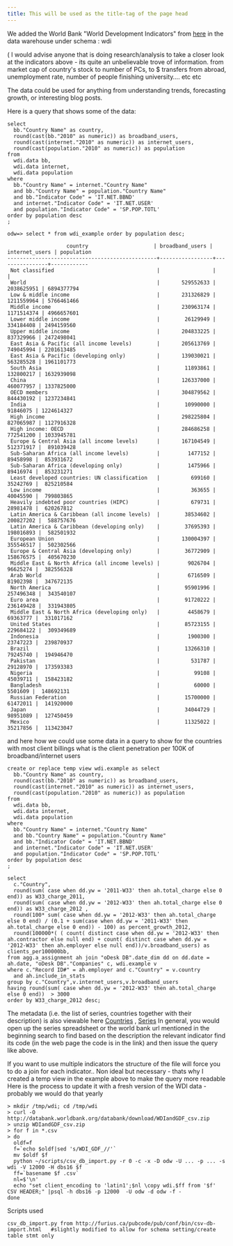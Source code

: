 ```yaml
---
title: This will be used as the title-tag of the page head
---
```


We added the World Bank "World Development Indicators" 
from [here](http://data.worldbank.org/indicator/all)  in the data warehouse under schema : wdi

( I would advise anyone that is doing research/analysis to take a closer look at the indicators above - its quite an unbelievable trove of information. from market cap of country's stock to number of PCs, to $ transfers from abroad, unemployment rate, number of people finishing university…. etc etc

The data could be used for anything from understanding trends, forecasting growth, or interesting blog posts.

Here is a query that shows some of the data:

    select
      bb."Country Name" as country,
      round(cast(bb."2010" as numeric)) as broadband_users,
      round(cast(internet."2010" as numeric)) as internet_users,
      round(cast(population."2010" as numeric)) as population
    from
      wdi.data bb,
      wdi.data internet,
      wdi.data population
    where
      bb."Country Name" = internet."Country Name"
      and bb."Country Name" = population."Country Name"
      and bb."Indicator Code" = 'IT.NET.BBND'
      and internet."Indicator Code" = 'IT.NET.USER'
      and population."Indicator Code" = 'SP.POP.TOTL'
    order by population desc
    ;

    odw=> select * from wdi_example order by population desc;

                       country                     | broadband_users | internet_users | population 
    ------------------------------------------------+-----------------+----------------+------------
     Not classified                                 |                 |                |           
     World                                          |       529552633 |     2038625951 | 6894377794
     Low & middle income                            |       231326829 |     1211559964 | 5766461466
     Middle income                                  |       230963174 |     1171514374 | 4966657601
     Lower middle income                            |        26129949 |      334184408 | 2494159560
     Upper middle income                            |       204833225 |      837329966 | 2472498041
     East Asia & Pacific (all income levels)        |       205613769 |      749045994 | 2201613485
     East Asia & Pacific (developing only)          |       139030021 |      563285528 | 1961101773
     South Asia                                     |        11893861 |      132800217 | 1632939098
     China                                          |       126337000 |      460077957 | 1337825000
     OECD members                                   |       304879562 |      844430192 | 1237234841
     India                                          |        10990000 |       91846075 | 1224614327
     High income                                    |       298225804 |      827065987 | 1127916328
     High income: OECD                              |       284686258 |      772541200 | 1033945781
     Europe & Central Asia (all income levels)      |       167104549 |      512371917 |  891039428
     Sub-Saharan Africa (all income levels)         |         1477152 |       89458998 |  853931672
     Sub-Saharan Africa (developing only)           |         1475966 |       89416974 |  853231271
     Least developed countries: UN classification   |          699160 |       35242769 |  825210584
     Low income                                     |          363655 |       40045590 |  799803865
     Heavily indebted poor countries (HIPC)         |          679731 |       28981478 |  620267812
     Latin America & Caribbean (all income levels)  |        38534602 |      200827202 |  588757676
     Latin America & Caribbean (developing only)    |        37695393 |      198016893 |  582501932
     European Union                                 |       130004397 |      355546517 |  502302566
     Europe & Central Asia (developing only)        |        36772909 |      158676575 |  405670230
     Middle East & North Africa (all income levels) |         9026704 |       96625274 |  382556328
     Arab World                                     |         6716509 |       81902398 |  347672135
     North America                                  |        95901996 |      257496348 |  343540107
     Euro area                                      |        91720222 |      236149428 |  331943805
     Middle East & North Africa (developing only)   |         4458679 |       69363777 |  331017162
     United States                                  |        85723155 |      229684122 |  309349689
     Indonesia                                      |         1900300 |       23747223 |  239870937
     Brazil                                         |        13266310 |       79245740 |  194946470
     Pakistan                                       |          531787 |       29128970 |  173593383
     Nigeria                                        |           99108 |       45039711 |  158423182
     Bangladesh                                     |           60000 |        5501609 |  148692131
     Russian Federation                             |        15700000 |       61472011 |  141920000
     Japan                                          |        34044729 |       98951089 |  127450459
     Mexico                                         |        11325022 |       35217856 |  113423047

and here how we could use some data in a query to show for the countries with most client billings what is the client penetration per 100K of broadband/internet users


    create or replace temp view wdi.example as select
      bb."Country Name" as country,
      round(cast(bb."2010" as numeric)) as broadband_users,
      round(cast(internet."2010" as numeric)) as internet_users,
      round(cast(population."2010" as numeric)) as population
    from
      wdi.data bb,
      wdi.data internet,
      wdi.data population
    where
      bb."Country Name" = internet."Country Name"
      and bb."Country Name" = population."Country Name"
      and bb."Indicator Code" = 'IT.NET.BBND'
      and internet."Indicator Code" = 'IT.NET.USER'
      and population."Indicator Code" = 'SP.POP.TOTL'
    order by population desc
    ;
    
    select
      c."Country",
      round(sum( case when dd.yw = '2011-W33' then ah.total_charge else 0 end)) as W33_charge_2011,
      round(sum( case when dd.yw = '2012-W33' then ah.total_charge else 0 end)) as W33_charge_2012 ,
      round(100* sum( case when dd.yw = '2012-W33' then ah.total_charge else 0 end) / (0.1 + sum(case when dd.yw = '2011-W33' then ah.total_charge else 0 end)) - 100) as percent_growth_2012,
      round(100000*( ( count( distinct case when dd.yw = '2012-W33' then ah.contractor else null end) + count( distinct case when dd.yw = '2012-W33' then ah.employer else null end))/v.broadband_users) as clients_per100000bb,
    from agg.a_assignment ah join "oDesk DB".date_dim dd on dd.date = ah.date, "oDesk DB"."Companies" c, wdi.example v
    where c."Record ID#" = ah.employer and c."Country" = v.country
      and ah.include_in_stats
    group by c."Country",v.internet_users,v.broadband_users
    having round(sum( case when dd.yw = '2012-W33' then ah.total_charge else 0 end))  > 3000
    order by W33_charge_2012 desc;

The metadata (i.e. the list of series, countries together with their description) is also viewable here [Countries](https://docs.google.com/a/odesk.com/spreadsheet/ccc?key=0Asr9ZuzplUMbdDktbVBhODFYWEM4VFl1TFRxNkhYSVE#gid=0) , [Series](https://docs.google.com/a/odesk.com/spreadsheet/ccc?key=0Asr9ZuzplUMbdHJvRkVTRkY4OTNibmZac0dWWGhlaWc#gid=0)
In general, you would open up the series spreadsheet or the world bank url mentioned in the beginning search to find based on the description the relevant indicator find its code (in the web page the code is in the link) and then issue the query like above.

If you want to use multiple indicators the structure of the file will force you to do a join for each indicator..  Non ideal but necessary - thats why I created a temp view in the example above to make the query more readable
Here is the process to update it with a fresh version of the WDI data - probably we would do that yearly

    > mkdir /tmp/wdi; cd /tmp/wdi
    > curl -O http://databank.worldbank.org/databank/download/WDIandGDF_csv.zip
    > unzip WDIandGDF_csv.zip
    > for f in *.csv
    > do 
      oldf=f
      f=`echo $oldf|sed 's/WDI_GDF_//'`
      mv $oldf $f
      python ~/scripts/csv_db_import.py -r 0 -c -x -D odw -U ... -p ... -s wdi -V 12000 -H dbs16 $f
      ff=`basename $f .csv`
      nl=$'\n'
      echo "set client_encoding to 'latin1';$nl \copy wdi.$ff from '$f' CSV HEADER;" |psql -h dbs16 -p 12000  -U odw -d odw -f - 
    done

Scripts used

    csv_db_import.py from http://furius.ca/pubcode/pub/conf/bin/csv-db-import.html   #slightly modified to allow for schema setting/create table stmt only


